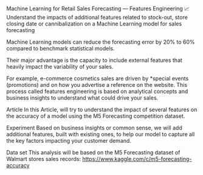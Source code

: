 Machine Learning for Retail Sales Forecasting — Features Engineering 📈
Understand the impacts of additional features related to stock-out, store closing date or cannibalization on a Machine Learning model for sales forecasting



Machine Learning models can reduce the forecasting error by 20% to 60% compared to benchmark statistical models.

Their major advantage is the capacity to include external features that heavily impact the variability of your sales.

For example, e-commerce cosmetics sales are driven by *special events (promotions) and on how you advertise a reference on the website.
This process called features engineering is based on analytical concepts and business insights to understand what could drive your sales.

Article
In this Article, will try to understand the impact of several features on the accuracy of a model using the M5 Forecasting competition dataset.

Experiment
Based on business insights or common sense, we will add additional features, built with existing ones, to help our model to capture all the key factors impacting your customer demand.



Data set
This analysis will be based on the M5 Forecasting dataset of Walmart stores sales records: https://www.kaggle.com/c/m5-forecasting-accuracy
